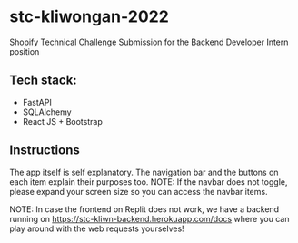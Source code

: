 # stc-kliwongan-2022
Shopify Technical Challenge Submission for the Backend Developer Intern position

## Tech stack:
- FastAPI
- SQLAlchemy
- React JS + Bootstrap

## Instructions

The app itself is self explanatory. The navigation bar and the buttons on each item explain their purposes too.
NOTE: If the navbar does not toggle, please expand your screen size so you can access the navbar items.

NOTE: In case the frontend on Replit does not work, we have a backend running on
https://stc-kliwn-backend.herokuapp.com/docs where you can play around with the web requests yourselves!
